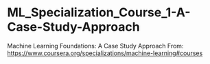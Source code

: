 # ML_Specialization_Course_1-A-Case-Study-Approach
Machine Learning Foundations: A Case Study Approach
From:  https://www.coursera.org/specializations/machine-learning#courses
